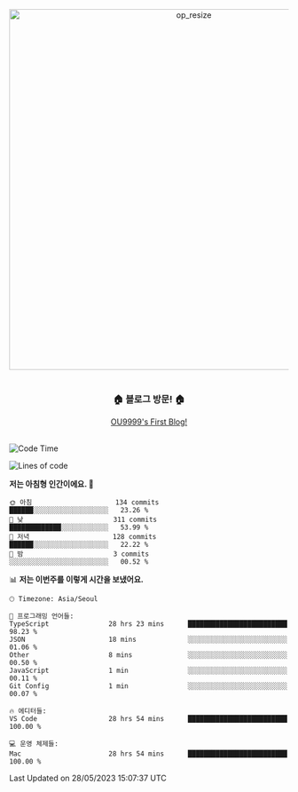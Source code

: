 
<div align=center>
	<img width="650" alt="op_resize" src="https://user-images.githubusercontent.com/113419018/231088010-e65212ff-48c4-480d-bf25-7427638b6e93.png">
</div>
<br>
<div align=center>
	<h3>🏠 블로그 방문! 🏠</h3>
	<a href="https://ou9999-next-js-blog.vercel.app/">OU9999's First Blog!</a>
</div>

<br>

<!--START_SECTION:waka-->
![Code Time](http://img.shields.io/badge/Code%20Time-468%20hrs%202%20mins-blue)

![Lines of code](https://img.shields.io/badge/%EC%A0%80%EB%8A%94%20%EC%97%AC%ED%83%9C%EA%B9%8C%EC%A7%80%20-1.8%20million%20%EC%A4%84%EC%9D%98%20%EC%BD%94%EB%93%9C%EB%A5%BC%20%EC%9E%91%EC%84%B1%ED%96%88%EC%96%B4%EC%9A%94.-blue)

**저는 아침형 인간이에요. 🐤** 

```text
🌞 아침                     134 commits         ██████░░░░░░░░░░░░░░░░░░░   23.26 % 
🌆 낮　                     311 commits         █████████████░░░░░░░░░░░░   53.99 % 
🌃 저녁                     128 commits         ██████░░░░░░░░░░░░░░░░░░░   22.22 % 
🌙 밤　                     3 commits           ░░░░░░░░░░░░░░░░░░░░░░░░░   00.52 % 
```


📊 **저는 이번주를 이렇게 시간을 보냈어요.** 

```text
🕑︎ Timezone: Asia/Seoul

💬 프로그래밍 언어들: 
TypeScript               28 hrs 23 mins      █████████████████████████   98.23 % 
JSON                     18 mins             ░░░░░░░░░░░░░░░░░░░░░░░░░   01.06 % 
Other                    8 mins              ░░░░░░░░░░░░░░░░░░░░░░░░░   00.50 % 
JavaScript               1 min               ░░░░░░░░░░░░░░░░░░░░░░░░░   00.11 % 
Git Config               1 min               ░░░░░░░░░░░░░░░░░░░░░░░░░   00.07 % 

🔥 에디터들: 
VS Code                  28 hrs 54 mins      █████████████████████████   100.00 % 

💻 운영 체제들: 
Mac                      28 hrs 54 mins      █████████████████████████   100.00 % 
```


 Last Updated on 28/05/2023 15:07:37 UTC
<!--END_SECTION:waka-->
